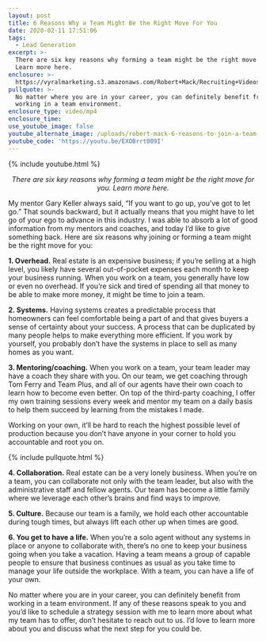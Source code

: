 ```yaml
---
layout: post
title: 6 Reasons Why a Team Might Be the Right Move For You
date: 2020-02-11 17:51:06
tags:
  - Lead Generation
excerpt: >-
  There are six key reasons why forming a team might be the right move for you.
  Learn more here.
enclosure: >-
  https://vyralmarketing.s3.amazonaws.com/Robert+Mack/Recruiting+Videos/6+Reasons+Why+A+Team+Might+Be+the+Right+Move+For+You.mp4
pullquote: >-
  No matter where you are in your career, you can definitely benefit from
  working in a team environment.
enclosure_type: video/mp4
enclosure_time:
use_youtube_image: false
youtube_alternate_image: /uploads/robert-mack-6-reasons-to-join-a-team-youtube.jpg
youtube_code: 'https://youtu.be/EXOBrrt009I'
---
```


{% include youtube.html %}

<p style="text-align: center;"><em>There are six key reasons why forming a team might be the right move for you. Learn more here.</em></p>

My mentor Gary Keller always said, “If you want to go up, you’ve got to let go.” That sounds backward, but it actually means that you might have to let go of your ego to advance in this industry. I was able to absorb a lot of good information from my mentors and coaches, and today I’d like to give something back. Here are six reasons why joining or forming a team might be the right move for you:

**1\. Overhead.** Real estate is an expensive business; if you’re selling at a high level, you likely have several out-of-pocket expenses each month to keep your business running. When you work on a team, you generally have low or even no overhead. If you’re sick and tired of spending all that money to be able to make more money, it might be time to join a team.&nbsp;

**2\. Systems.** Having systems creates a predictable process that homeowners can feel comfortable being a part of and that gives buyers a sense of certainty about your success. A process that can be duplicated by many people helps to make everything more efficient. If you work by yourself, you probably don’t have the systems in place to sell as many homes as you want.

**3\. Mentoring/coaching.** When you work on a team, your team leader may have a coach they share with you. On our team, we get coaching through Tom Ferry and Team Plus, and all of our agents have their own coach to learn how to become even better. On top of the third-party coaching, I offer my own training sessions every week and mentor my team on a daily basis to help them succeed by learning from the mistakes I made.&nbsp;

Working on your own, it’ll be hard to reach the highest possible level of production because you don’t have anyone in your corner to hold you accountable and root you on.

{% include pullquote.html %}

**4\. Collaboration.** Real estate can be a very lonely business. When you’re on a team, you can collaborate not only with the team leader, but also with the administrative staff and fellow agents. Our team has become a little family where we leverage each other’s brains and find ways to improve.

**5\. Culture.** Because our team is a family, we hold each other accountable during tough times, but always lift each other up when times are good.&nbsp;

**6\. You get to have a life.** When you’re a solo agent without any systems in place or anyone to collaborate with, there’s no one to keep your business going when you take a vacation. Having a team means a group of capable people to ensure that business continues as usual as you take time to manage your life outside the workplace. With a team, you can have a life of your own.

No matter where you are in your career, you can definitely benefit from working in a team environment. If any of these reasons speak to you and you’d like to schedule a strategy session with me to learn more about what my team has to offer, don’t hesitate to reach out to us. I’d love to learn more about you and discuss what the next step for you could be.